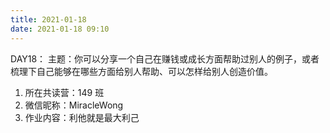 ```yaml
---
title: 2021-01-18
date: 2021-01-18 09:10
---
```

DAY18：
主题：你可以分享一个自己在赚钱或成长方面帮助过别人的例子，或者梳理下自己能够在哪些方面给别人帮助、可以怎样给别人创造价值。

1. 所在共读营：149 班
2. 微信昵称：MiracleWong
3. 作业内容：利他就是最大利己

